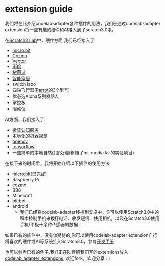 # extension guide
我们将在此介绍codelab-adapter各种插件的用法，我们已通过codelab-adapter extension将一些有趣的硬件和AI接入到了scratch3.0中。

在[Scratch3 Lab](https://blog.just4fun.site/Scratch3-Lab.html)中，硬件方面,我们已经接入了:

*  [micro:bit](http://microbit.org/)
*  [Cozmo](https://www.anki.com/en-us/cozmo)
*  [Vector](https://www.anki.com/en-us/vector)
*  [BB8](https://store.sphero.com/products/bb-8-by-sphero)
*  [树莓派](https://www.raspberrypi.org/)
*  [智能家居](https://blog.just4fun.site/scratch3-smart-home.html)
*  switch labo
*  四轴飞行器([Parrot](http://www.parrot.com.cn)的3个型号)
*  优必选Alpha系列机器人
*  掌控板
*  眼动仪

AI方面，我们接入了:

*  [微软认知服务](https://azure.microsoft.com/zh-cn/services/cognitive-services/)
*  [本地化的机器视觉](https://js.tensorflow.org/)
*  [opencv](https://opencv.org/)
*  [tensorflow](https://github.com/tensorflow/tensorflow)
*  一些简单的本地自然语言处理(移植了mit media lab的实验项目)

在接下来的时间里，我将开始介绍以下插件的使用方法:

*  [micro:bit](/user_guide/usage/)(已完成)
*  Raspberry Pi
*  cozmo
*  BB8
*  Minecraft
*  bit:bot
*  android
    *  我们已经将codelab-adapter移植到安卓中，你可以使用Scratch3.0中的积木控制手机来拨打电话、收发短信、使用相机，以及在Scratch3.0使用手机/平板十余种传感器的数据！


如果已有的插件中，没有你期待的,你可以使用codelab-adapter extension自行将喜欢的硬件或AI等系统接入Scratch3.0，参考[开发手册](/dev_guide/helloworld/)

也可以参考已有的例子,我们正在陆续把我们写的extensions放入[codelab_adapter_extensions](https://github.com/Scratch3Lab/codelab_adapter_extensions), 欢迎fork，欢迎分享 : )
